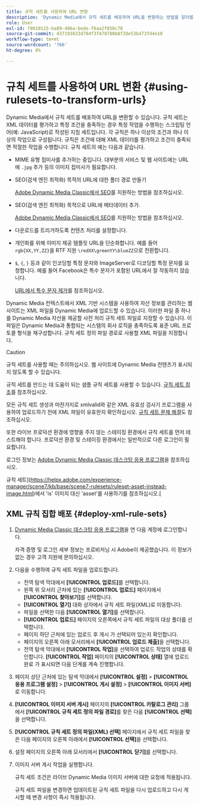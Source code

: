 ```yaml
---
title: 규칙 세트를 사용하여 URL 변환
description: 'Dynamic Media에서 규칙 세트를 배포하여 URL을 변환하는 방법을 알아봅니다. 규칙 세트는 XML 데이터를 평가하고 특정 조건을 충족하는 경우 특정 작업을 수행하는 스크립팅 언어(예: JavaScript)로 작성된 지침 세트입니다.'
role: User
exl-id: f8010125-ba89-406a-bede-f6aa2f858c70
source-git-commit: d37193833d784f3f470780b8f28e53b473fd4e10
workflow-type: tm+mt
source-wordcount: '766'
ht-degree: 0%

---
```


# 규칙 세트를 사용하여 URL 변환 {#using-rulesets-to-transform-urls}

Dynamic Media에서 규칙 세트를 배포하여 URL을 변환할 수 있습니다. 규칙 세트는 XML 데이터를 평가하고 특정 조건을 충족하는 경우 특정 작업을 수행하는 스크립팅 언어(예: JavaScript)로 작성된 지침 세트입니다. 각 규칙은 하나 이상의 조건과 하나 이상의 작업으로 구성됩니다. 규칙은 조건에 대해 XML 데이터를 평가하고 조건이 충족되면 적절한 작업을 수행합니다. 규칙 세트의 예는 다음과 같습니다.

* MIME 유형 접미사를 추가하는 중입니다. 대부분의 서비스 및 웹 사이트에는 URL에 `.jpg` 추가 등의 이미지 접미사가 필요합니다.
* SEO(검색 엔진 최적화) 목적의 URL에 대한 폴더 경로 만들기

   [Adobe Dynamic Media Classic에서 SEO](/help/assets/dynamic-media/assets/s7_seo.pdf)를 지원하는 방법을 참조하십시오.

* SEO(검색 엔진 최적화) 목적으로 URL에 메타데이터 추가.

   [Adobe Dynamic Media Classic에서 SEO](/help/assets/dynamic-media/assets/s7_seo.pdf)를 지원하는 방법을 참조하십시오.

* 다운로드를 트리거하도록 컨텐츠 처리를 설정합니다.
* 개인화를 위해 이미지 제공 템플릿 URL을 단순화합니다. 예를 들어 `rgb{XX,YY,ZZ}`을 RTF 지원 `\redXX\greenYY\blueZZ`으로 전환합니다.

* `$`, `{`, `}` 등과 같이 인코딩할 특정 문자와 ImageServer로 디코딩할 특정 문자를 요청합니다. 예를 들어 Facebook은 특수 문자가 포함된 URL에서 잘 작동하지 않습니다.

   [URL에서 특수 문자 제거](https://helpx.adobe.com/experience-manager/scene7/kb/base/scene7-rulesets/remove-special-characters-urls.html)를 참조하십시오.

Dynamic Media 컨텍스트에서 XML 기반 시스템을 사용하여 자산 정보를 관리하는 웹 사이트는 XML 파일을 Dynamic Media에 업로드할 수 있습니다. 이러한 파일 중 하나를 Dynamic Media 자산을 제공할 사전 처리 규칙 세트 파일로 지정할 수 있습니다. 이 파일은 Dynamic Media과 통합되는 시스템의 회사 로직을 충족하도록 표준 URL 프로토콜 형식을 재구성합니다. 규칙 세트 정의 파일 경로로 사용할 XML 파일을 지정합니다.

>[!CAUTION]
>
>규칙 세트를 사용할 때는 주의하십시오. 웹 사이트에 Dynamic Media 컨텐츠가 표시되지 않도록 할 수 있습니다.

규칙 세트를 만드는 데 도움이 되는 샘플 규칙 세트를 사용할 수 있습니다.
[규칙 세트 참조](https://experienceleague.adobe.com/docs/dynamic-media-developer-resources/image-serving-api/image-serving-api/rule-set-reference/c-rule-set-reference.html)를 참조하십시오.

모든 규칙 세트 생성과 마찬가지로 xmlvalid와 같은 XML 유효성 검사기 프로그램을 사용하여 업로드하기 전에 XML 파일이 유효한지 확인하십시오.
[규칙 세트 문제 해결](https://helpx.adobe.com/experience-manager/scene7/kb/base/scene7-rulesets/scene7-ruleset-troubleshooting.html)도 참조하십시오.

또한 라이브 프로덕션 환경에 영향을 주지 않는 스테이징 환경에서 규칙 세트를 먼저 테스트해야 합니다.
프로덕션 환경 및 스테이징 환경에서는 일반적으로 다른 로그인이 필요합니다.

로그인 정보는 [Adobe Dynamic Media Classic 데스크탑 응용 프로그램](https://experienceleague.adobe.com/docs/dynamic-media-classic/using/getting-started/signing-out.html#sign-in-dmc-app)을 참조하십시오.

<!-- OBSOLETE CONTENT * **NA staging environment** login page: [https://s7sps1-staging.scene7.com/IpsWeb/](https://s7sps1-staging.scene7.com/IpsWeb/)
* **EMEA staging environment** login page: [https://s7sps3-staging.scene7.com/IpsWeb/](https://s7sps3-staging.scene7.com/IpsWeb/)
* **JAPAC staging environment** login page: [https://s7sps5-staging.scene7.com/IpsWeb/](https://s7sps5-staging.scene7.com/IpsWeb/) -->

규칙 세트](https://helpx.adobe.com/experience-manager/scene7/kb/base/scene7-rulesets/ruleset-asset-instead-image.html)에서 &#39;is&#39; 이미지 대신 &#39;asset&#39;를 사용하기를 참조하십시오.[

## XML 규칙 집합 배포 {#deploy-xml-rule-sets}

1. [Dynamic Media Classic 데스크탑 응용 프로그램](https://experienceleague.adobe.com/docs/dynamic-media-classic/using/getting-started/signing-out.html#getting-started)을 연 다음 계정에 로그인합니다.

   자격 증명 및 로그인 세부 정보는 프로비저닝 시 Adobe이 제공했습니다. 이 정보가 없는 경우 고객 지원에 문의하십시오.

1. 다음을 수행하여 규칙 세트 파일을 업로드합니다.

   * 전역 탐색 막대에서 **[!UICONTROL 업로드]**&#x200B;를 선택합니다.
   * 왼쪽 위 모서리 근처에 있는 **[!UICONTROL 업로드]** 페이지에서 **[!UICONTROL 찾아보기]**&#x200B;를 선택합니다.
   * **[!UICONTROL 열기]** 대화 상자에서 규칙 세트 파일(XML)로 이동합니다.
   * 파일을 선택한 다음 **[!UICONTROL 열기]**&#x200B;를 선택합니다.
   * **[!UICONTROL 업로드]** 페이지의 오른쪽에서 규칙 세트 파일의 대상 폴더를 선택합니다.
   * 페이지 하단 근처에 있는 업로드 후 게시 가 선택되어 있는지 확인합니다.
   * 페이지의 오른쪽 아래 모서리에서 **[!UICONTROL 업로드 제출]**&#x200B;을 선택합니다.
   * 전역 탐색 막대에서 **[!UICONTROL 작업]**&#x200B;을 선택하여 업로드 작업의 상태를 확인합니다. **[!UICONTROL 작업]** 페이지의 **[!UICONTROL 상태]** 열에 업로드 완료 가 표시되면 다음 단계를 계속 진행합니다.

1. 페이지 상단 근처에 있는 탐색 막대에서 **[!UICONTROL 설정]** > **[!UICONTROL 응용 프로그램 설정]** > **[!UICONTROL 게시 설정]** > **[!UICONTROL 이미지 서버]**&#x200B;로 이동합니다.
1. **[!UICONTROL 이미지 서버 게시]** 페이지의 **[!UICONTROL 카탈로그 관리]** 그룹에서 **[!UICONTROL 규칙 세트 정의 파일 경로]**&#x200B;를 찾은 다음 **[!UICONTROL 선택]**&#x200B;을 선택합니다.
1. **[!UICONTROL 규칙 세트 정의 파일(XML) 선택]** 페이지에서 규칙 세트 파일을 찾은 다음 페이지의 오른쪽 아래에서 **[!UICONTROL 선택]**&#x200B;을 선택합니다.
1. 설정 페이지의 오른쪽 아래 모서리에서 **[!UICONTROL 닫기]**&#x200B;를 선택합니다.
1. 이미지 서버 게시 작업을 실행합니다.

   규칙 세트 조건은 라이브 Dynamic Media 이미지 서버에 대한 요청에 적용됩니다.

   규칙 세트 파일을 변경하면 업데이트된 규칙 세트 파일을 다시 업로드하고 다시 게시할 때 변경 사항이 즉시 적용됩니다.
